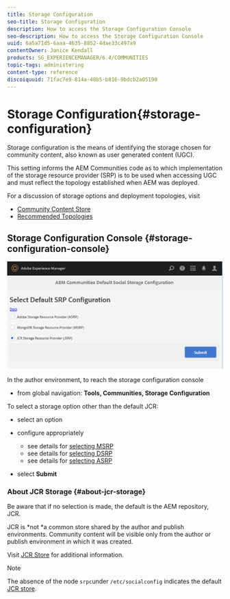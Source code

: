 ```yaml
---
title: Storage Configuration
seo-title: Storage Configuration
description: How to access the Storage Configuration Console
seo-description: How to access the Storage Configuration Console
uuid: 6a5a71d5-6aaa-4635-8852-4dae33c497a9
contentOwner: Janice Kendall
products: SG_EXPERIENCEMANAGER/6.4/COMMUNITIES
topic-tags: administering
content-type: reference
discoiquuid: 71fac7e9-814a-48b5-b816-9bdcb2a05190
---
```


# Storage Configuration{#storage-configuration}

Storage configuration is the means of identifying the storage chosen for community content, also known as user generated content (UGC).

This setting informs the AEM Communities code as to which implementation of the storage resource provider (SRP) is to be used when accessing UGC and must reflect the topology established when AEM was deployed.

For a discussion of storage options and deployment topologies, visit

* [Community Content Store](../../communities/using/working-with-srp.md)
* [Recommended Topologies](../../communities/using/topologies.md)

## Storage Configuration Console {#storage-configuration-console}

![](assets/chlimage_1-188.png)

In the author environment, to reach the storage configuration console

* from global navigation: **Tools, Communities, Storage Configuration**

To select a storage option other than the default JCR:

* select an option
* configure appropriately

    * see details for [selecting MSRP](../../communities/using/msrp.md#select-msrp)
    * see details for [selecting DSRP](../../communities/using/dsrp.md#select-dsrp)
    * see details for [selecting ASRP](../../communities/using/asrp.md#select-asrp)

* select **Submit**

### About JCR Storage {#about-jcr-storage}

Be aware that if no selection is made, the default is the AEM repository, JCR.

JCR is *not *a common store shared by the author and publish environments. Community content will be visible only from the author or publish environment in which it was created.

Visit [JCR Store](../../communities/using/jsrp.md) for additional information.

>[!NOTE]
>
>The absence of the node `srpc`under `/etc/socialconfig` indicates the default [JCR store](../../communities/using/jsrp.md).

